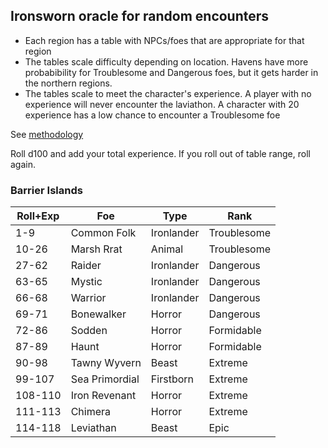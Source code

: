 ## Ironsworn oracle for random encounters

- Each region has a table with NPCs/foes that are appropriate for that region
- The tables scale difficulty depending on location. Havens have more probabibility for Troublesome and Dangerous foes, but it gets harder in the northern regions.
- The tables scale to meet the character's experience. A player with no experience will never encounter the laviathon. A character with 20 experience has a low chance to encounter a Troublesome foe

See [methodology](methodology.md)

Roll d100 and add your total experience. If you roll out of table range, roll again.

### Barrier Islands

Roll+Exp | Foe | Type | Rank
--- | --- | --- | ---
1-9 | Common Folk | Ironlander | Troublesome
10-26 | Marsh Rrat   | Animal | Troublesome
27-62 | Raider | Ironlander | Dangerous
63-65 | Mystic | Ironlander | Dangerous
66-68 | Warrior | Ironlander | Dangerous
69-71 | Bonewalker | Horror | Dangerous
72-86 | Sodden | Horror | Formidable
87-89 | Haunt | Horror | Formidable
90-98 | Tawny Wyvern | Beast | Extreme
99-107 | Sea Primordial | Firstborn | Extreme
108-110 | Iron Revenant | Horror | Extreme
111-113 | Chimera | Horror | Extreme
114-118 | Leviathan | Beast | Epic



